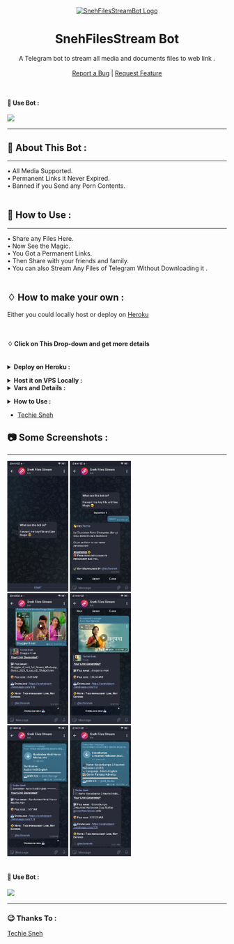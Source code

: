 <p align="center">
    <a href="https://github.com/techiesneh/SnehStreamBot">
        <img src="https://i.ibb.co/1dhRqn1/Remini20210906194824883-removebg-preview.webp" height="100" width="100" alt="SnehFilesStreamBot Logo">
    </a>
    <h1 align="center">SnehFilesStream Bot</h1>
</p>

  <p align="center">
    A Telegram bot to stream all media and documents files to web link .
    <br />
   </strong></a>
    <br />
    <a href="https://github.com/techiesneh/SnehFilesStream/issues">Report a Bug</a>
    |
    <a href="https://github.com/techiesneh/SnehFilesStream/issues">Request Feature</a>
  </p>
</p>

<br>

#### 🔐 Use Bot :  
<a href="https://telegram.me/SnehFileStreamBot"><img src="https://img.shields.io/badge/Use-Telegram%20Bot-blue.svg?logo=telegram"></a>

<hr>



## 🍁 About This Bot :
<hr>

• All Media Supported.<br>
• Permanent Links it Never Expired.<br>
• Banned if you Send any Porn Contents. <br><br>

## 👑 How to Use :
<hr>

• Share any Files Here. <br>
• Now See the Magic. <br>
• You Got a Permanent Links. <br>
• Then Share with your friends and family. <br>
• You can also Stream Any Files of Telegram Without Downloading it .<br><br>


## ♢ How to make your own :

Either you could locally host or deploy on [Heroku](https://heroku.com)

<br>

#### ♢ Click on This Drop-down and get more details

<br>
<details>
  <summary><b>Deploy on Heroku :</b></summary>


1. Fork This Repo
2. Click on Deploy Easily

<h4> So Follow Above Steps 👆 and then also deply other wise not work</h4>

Press the below button to Fast deploy on Heroku

[![Deploy](https://www.herokucdn.com/deploy/button.svg)](https://heroku.com/deploy)

then goto the <a href="#mandatory-vars">variables tab</a> for more info on setting up environmental variables. </details>


<details>
  <summary><b>Host it on VPS Locally :</b></summary>


```py
git clone https://github.com/techiesneh/SnehStreamBot
cd SnehStreamBot
virtualenv -p /usr/bin/python3 venv
. ./venv/bin/activate
pip install -r requirements.txt
python3 -m WebStreamer
```

and to stop the whole bot,
 do <kbd>CTRL</kbd>+<kbd>C</kbd>

Setting up things

If you're on Heroku, just add these in the Environmental Variables
or if you're Locally hosting, create a file named `.env` in the root directory and add all the variables there.
An example of `.env` file:

```py
API_ID=12345
API_HASH=esx576f8738x883f3sfzx83
BOT_TOKEN=55838383:yourtbottokenhere
BIN_CHANNEL=-100
PORT=8080
FQDN=your_server_ip
OWNER_ID=your_user_id
DATABASE_URL=mongodb_uri
```
  </details>

<details>
  <summary><b>Vars and Details :</b></summary>

`API_ID` : Goto [my.telegram.org](https://my.telegram.org) to obtain this.

`API_HASH` : Goto [my.telegram.org](https://my.telegram.org) to obtain this.

`BOT_TOKEN` : Get the bot token from [@BotFather](https://telegram.dog/BotFather)

`BIN_CHANNEL` : Create a new channel (private/public), add [@missrose_bot](https://telegram.dog/MissRose_bot) as admin to the channel and type /id. Now copy paste the ID into this field.

`OWNER_ID` : Your Telegram User ID

`DATABASE_URL` : MongoDB URI for saving User IDs when they first Start the Bot. We will use that for Broadcasting to them. I will try to add more features related with Database. If you need help to get the URI you can ask in [Me Telegram](https://t.me/techiesneh).

 Option Vars

`UPDATES_CHANNEL` : Put a Public Channel Username, so every user have to Join that channel to use the bot. Must add bot to channel as Admin to work properly.

`BANNED_CHANNELS` : Put IDs of Banned Channels where bot will not work. You can add multiple IDs & separate with <kbd>Space</kbd>.

`SLEEP_THRESHOLD` : Set a sleep threshold for flood wait exceptions happening globally in this telegram bot instance, below which any request that raises a flood wait will be automatically invoked again after sleeping for the required amount of time. Flood wait exceptions requiring higher waiting times will be raised. Defaults to 60 seconds.

`WORKERS` : Number of maximum concurrent workers for handling incoming updates. Defaults to `3`

`PORT` : The port that you want your webapp to be listened to. Defaults to `8080`

`WEB_SERVER_BIND_ADDRESS` : Your server bind adress. Defauls to `0.0.0.0`

`NO_PORT` : If you don't want your port to be displayed. You should point your `PORT` to `80` (http) or `443` (https) for the links to work. Ignore this if you're on Heroku.

`FQDN` :  A Fully Qualified Domain Name if present. Defaults to `WEB_SERVER_BIND_ADDRESS` </details>

<details>
  <summary><b>How to Use :</b></summary>

:warning: **Before using the  bot, don't forget to add the bot to the `BIN_CHANNEL` as an Admin**
 
`/start` : To check if the bot is alive or not.

To get an instant stream link, just forward any media to the bot and boom, its fast af.

### Channel Support
Bot also Supported with Channels. Just add bot Channel as Admin. If any new file comes in Channel it will edit it with **Get Download Link** Button. </details>


- [Techie Sneh](https://telegram.me/techiesneh)


## 📷 Some Screenshots :
<hr>

<div>
<img src="bot_ss1.jpg" alt="Bot 1" width="140" height="300">
<img src="bot_ss2.jpg" alt="Bot 2" width="140" height="300"><br>
<img src="bot_ss3.jpg" alt="Bot 3" width="140" height="300">
<img src="bot_ss4.jpg" alt="Bot 4" width="140" height="300"><br>
<img src="bot_ss5.jpg" alt="Bot 5" width="140" height="300">
<img src="bot_ss6.jpg" alt="Bot 5" width="140" height="300">

</div> 


<br>

#### 🔐 Use Bot :  
<a href="https://telegram.me/SnehFileStreamBot"><img src="https://img.shields.io/badge/Use-Telegram%20Bot-blue.svg?logo=telegram"></a>

<hr>


### 😉 Thanks To :
<a href="https://github.com/techiesneh">Techie Sneh</a><br>


